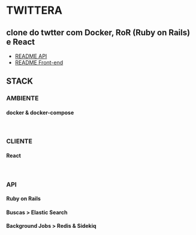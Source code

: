 # TWITTERA
## clone do twtter com Docker, RoR (Ruby on Rails) e React

- <a href='/backend'>README API </a>
- <a href='/frontend'>README Front-end </a>

## STACK
### AMBIENTE
#### docker & docker-compose

<br>

### CLIENTE
#### React

<br>

### API
#### Ruby on Rails
#### Buscas > Elastic Search
#### Background Jobs > Redis & Sidekiq

<br>
